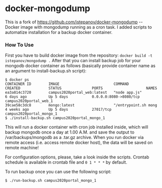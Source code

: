 docker-mongodump
================

This is a fork of https://github.com/istepanov/docker-mongodump -- Docker image with mongodump running as a cron task. I added scripts to automatize installation for a backup docker container.

### How To Use
First you have to build docker image from the repository:
```docker build -t istepanov/mongodump .```
After that you can install backup job for your mongodb docker container as follows (basically provide container name as an argument to install-backup.sh script):
```
$ docker ps
CONTAINER ID        IMAGE                         COMMAND                CREATED             STATUS              PORTS                    NAMES
ea3a814c3720        campus2020portal_web:latest   "node app.js"          6 days ago          Up 5 days           0.0.0.0:8080->8080/tcp   campus2020portal_web_1     
39cae58c3dc8        mongo:latest                  "/entrypoint.sh mong   4 weeks ago         Up 5 days           27017/tcp                campus2020portal_mongo_1
$ ./install-backup.sh campus2020portal_mongo_1
```
This will run a docker container with cron job installed inside, which will backup mongodb once a day at 1.00 A.M. and save the output to /var/backups/mongodb as a .tar.gz archive. When you run docker via remote access (i.e. access remote docker host), the data will be saved on remote machine!

For configuration options, please, take a look inside the scripts. Crontab schedule is available in crontab file and `0 1 * * *` by default.

To run backup once you can use the following script:
```
$ ./run-backup.sh campus2020portal_mongo_1
```
